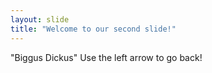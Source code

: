 ```yaml
---
layout: slide
title: "Welcome to our second slide!"
---
```

"Biggus Dickus"
Use the left arrow to go back!
